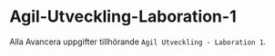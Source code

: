 # Agil-Utveckling-Laboration-1
Alla Avancera uppgifter tillhörande `Agil Utveckling - Laboration 1`.
